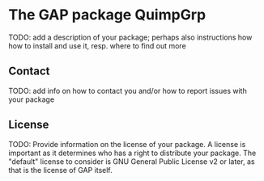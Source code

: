 # The GAP package QuimpGrp

TODO: add a description of your package; perhaps also instructions how how to
install and use it, resp. where to find out more


## Contact

TODO: add info on how to contact you and/or how to report issues with your
package

## License

TODO: Provide information on the license of your package. A license is
important as it determines who has a right to distribute your package. The
"default" license to consider is GNU General Public License v2 or later, as
that is the license of GAP itself.
